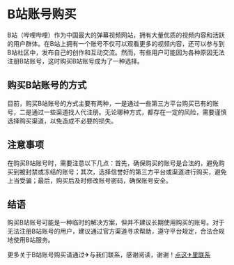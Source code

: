 # B站账号购买

B站（哔哩哔哩）作为中国最大的弹幕视频网站，拥有大量优质的视频内容和活跃的用户群体。在B站上拥有一个账号不仅可以观看更多的视频内容，还可以参与到B站社区中，发布自己的创作和互动交流。然而，有些用户可能因为各种原因无法注册B站账号，这时购买B站账号成为了一种选择。

## 购买B站账号的方式

目前，购买B站账号的方式主要有两种，一是通过一些第三方平台购买已有的账号，二是通过一些渠道找人代注册。无论哪种方式，都存在一定的风险，需要谨慎选择购买渠道，以免造成不必要的损失。

## 注意事项

在购买B站账号时，需要注意以下几点：首先，确保购买的账号是合法的，避免购买到被封禁或冻结的账号；其次，选择信誉好的第三方平台或渠道进行购买，避免上当受骗；最后，购买后及时修改账号密码，确保账号安全。

## 结语

购买B站账号可能是一种临时的解决方案，但并不建议长期使用购买的账号。对于无法注册B站账号的用户，建议通过官方渠道寻求帮助，遵守平台规定，合法合规地使用B站服务。

更多关于B站账号购买请通过✈与我们联系，感谢阅读，谢谢！[点这✈里联系](https://ww.k02.cc)